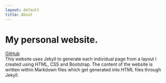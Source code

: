 ```yaml
---
layout: default
title: About
---
```

# My personal website.
[GitHub](https://github.com/Jack-JB/jburrows) <br>
This website uses Jekyll to generate each individual page from a layout i created using HTML, CSS and Bootstrap. The content of the website is written within Markdown files which get generated into HTML files through Jekyll.